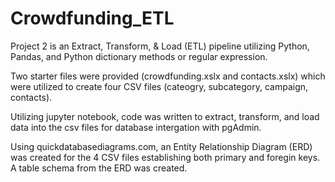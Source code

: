 # Crowdfunding_ETL

Project 2 is an Extract, Transform, & Load (ETL) pipeline utilizing Python, Pandas, and Python dictionary methods or regular expression. 

Two starter files were provided (crowdfunding.xslx and contacts.xslx) which were utilized to create four CSV files (cateogry, subcategory, campaign, contacts).

Utilizing jupyter notebook, code was written to extract, transform, and load data into the csv files for database intergation with pgAdmin. 

Using quickdatabasediagrams.com, an Entity Relationship Diagram (ERD) was created for the 4 CSV files establishing both primary and foregin keys. A table schema from the ERD was created. 




